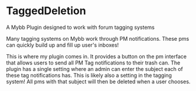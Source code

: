 # TaggedDeletion
A Mybb Plugin designed to work with forum tagging systems

Many tagging systems on Mybb work through PM notifications.  These pms can quickly build up and fill up user's inboxes!

This is where my plugin comes in.  It provides a button on the pm interface that allows users to send all PM Tag
notifications to their trash can.  The plugin has a single setting where an admin can enter the subject each of
these tag notifications has.  This is likely also a setting in the tagging system!  All pms with that subject 
will then be deleted when a user chooses.
